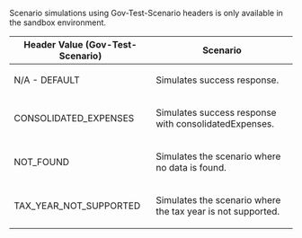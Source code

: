 <p>Scenario simulations using Gov-Test-Scenario headers is only available in the sandbox environment.</p>
<table>
    <thead>
        <tr>
            <th>Header Value (Gov-Test-Scenario)</th>
            <th>Scenario</th>
        </tr>
    </thead>
    <tbody>
        <tr>
            <td><p>N/A - DEFAULT</p></td>
            <td><p>Simulates success response.</p></td>
        </tr>
        <tr>
            <td><p>CONSOLIDATED_EXPENSES</p></td>
            <td><p>Simulates success response with consolidatedExpenses.</p></td>
        </tr>        
        <tr>
            <td><p>NOT_FOUND</p></td>
            <td><p>Simulates the scenario where no data is found.</p></td>
        </tr>
        <tr>
            <td><p>TAX_YEAR_NOT_SUPPORTED</p></td>
            <td><p>Simulates the scenario where the tax year is not supported.</p></td>
        </tr>
    </tbody>
</table>